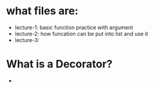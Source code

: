 
# what files are:
- lecture-1: basic function practice with argument
- lecture-2: how funcation can be put into list and use it
- lecture-3: 

# What is a Decorator?
-

